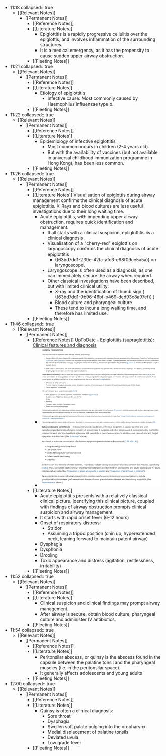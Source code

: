 - 11:18
  collapsed:: true
	- [[Relevant Notes]]
		- [[Permanent Notes]]
			- [[Reference Notes]]
			- [[Literature Notes]]
				- Epiglottitis is a rapidly progressive cellulitis over the epiglottis, and involves inflammation of the surrounding structures.
				- It is a medical emergency, as it has the propensity to cause sudden upper airway obstruction.
			- [[Fleeting Notes]]
- 11:21
  collapsed:: true
	- [[Relevant Notes]]
		- [[Permanent Notes]]
			- [[Reference Notes]]
			- [[Literature Notes]]
				- Etiology of epiglottitis
					- Infective cause: Most commonly caused by Haemophilus influenzae type b.
			- [[Fleeting Notes]]
- 11:22
  collapsed:: true
	- [[Relevant Notes]]
		- [[Permanent Notes]]
			- [[Reference Notes]]
			- [[Literature Notes]]
				- Epidemiology of infective epiglottitis
					- Most common occurs in children (2-4 years old).
					- But with the availability of vaccines (but not available in universal childhood immunization programme in Hong Kong), has been less common.
			- [[Fleeting Notes]]
- 11:26
  collapsed:: true
	- [[Relevant Notes]]
		- [[Permanent Notes]]
			- [[Reference Notes]]
			- [[Literature Notes]] Visualisation of epiglottis during airway management confirms the clinical diagnosis of acute epiglottitis. X-Rays and blood cultures are less useful investigations due to their long waiting time.
				- Acute epiglottitis, with impending upper airway obstruction, requires quick identification and management.
					- It all starts with a clinical suspicion, epliglottitis iis a clinical diagnosis.
					- Visualisation of a "cherry-red" epiglottis on laryngoscopy confirms the clinical diagnosis of acute epiglottitis
						- ((63bd7dd1-239e-42fc-afc3-e98f09ce5a5a)) on laryngoscope.
					- Laryngoscope is often used as a diagnosis, as one can immediately secure the airway when required.
					- Other classical investigations have been described, but with limited clinical utility:
						- X-ray and the identification of thumb sign ( ((63bd7dd1-9b96-46bf-b469-ded93c8a97ef)) )
						- Blood culture and pharyngeal culture
						- These tend to incur a long waiting time, and therefore has limited use.
			- [[Fleeting Notes]]
- 11:46
  collapsed:: true
	- [[Relevant Notes]]
		- [[Permanent Notes]]
			- [[Reference Notes]] [UpToDate - Epiglottitis (supraglottitis): Clinical features and diagnosis](https://www-uptodate-com.eproxy.lib.hku.hk/contents/epiglottitis-supraglottitis-clinical-features-and-diagnosis?search=upper%20respiratory%20tract%20obstruction&topicRef=6455&source=see_link#H11)
				- ![image.png](../assets/image_1673668310818_0.png)
				- ![image.png](../assets/image_1673668326896_0.png)
			- [[Literature Notes]]
				- Acute epiglottitis presents with a relatively classical clinical picture. Identifying this clinical picture, coupled with findings of airway obstruction prompts clinical suspicion and airway management.
				- It starts with rapid onset fever (6-12 hours)
				- Onset of respiratory distress:
					- Stridor
					- Assuming a tripod position (chin up, hyperextended neck, leaning forward to maintain patent airway)
				- Dysphagia
				- Dysphonia
				- Drooling
				- Toxic appearance and distress (agitation, restlessness, irritability)
			- [[Fleeting Notes]]
- 11:52
  collapsed:: true
	- [[Relevant Notes]]
		- [[Permanent Notes]]
			- [[Reference Notes]]
			- [[Literature Notes]]
				- Clinical suspicion and clinical findings may prompt airway management.
				- After airway is secure, obtain blood culture, pharyngeal culture and administer IV antibiotics.
			- [[Fleeting Notes]]
- 11:54
  collapsed:: true
	- [[Relevant Notes]]
		- [[Permanent Notes]]
			- [[Reference Notes]]
			- [[Literature Notes]]
				- Peritonsilar abscess, or quinsy is the abscess found in the capsule between the palatine tonsil and the pharyngeal muscles (i.e. in the peritonsilar space).
				- It generally affects adolescents and young adults
			- [[Fleeting Notes]]
- 12:00
  collapsed:: true
	- [[Relevant Notes]]
		- [[Permanent Notes]]
			- [[Reference Notes]]
			- [[Literature Notes]]
				- Quinsy is often a clinical diagnosis:
					- Sore throat
					- Dysphagia
					- Swollen soft palate bulging into the oropharynx
					- Medial displacement of palatine tonsils
					- Deviated uvula
					- Low grade fever
			- [[Fleeting Notes]]